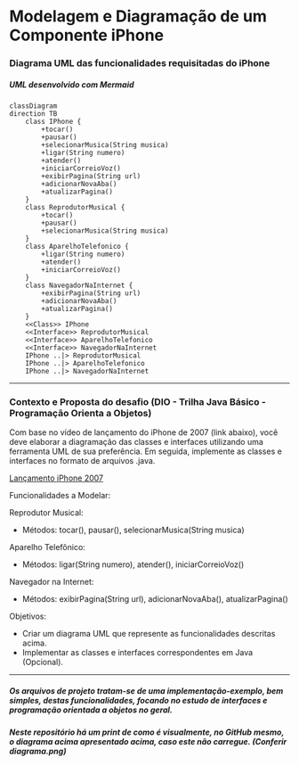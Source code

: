 # Modelagem e Diagramação de um Componente iPhone

### Diagrama UML das funcionalidades requisitadas do iPhone
##### UML desenvolvido com Mermaid

```mermaid
classDiagram
direction TB
    class IPhone {
        +tocar()
        +pausar()
        +selecionarMusica(String musica)
        +ligar(String numero)
        +atender()
        +iniciarCorreioVoz()
        +exibirPagina(String url)
        +adicionarNovaAba()
        +atualizarPagina()
    }
    class ReprodutorMusical {
	    +tocar()
	    +pausar()
	    +selecionarMusica(String musica)
    }
    class AparelhoTelefonico {
	    +ligar(String numero)
	    +atender()
	    +iniciarCorreioVoz()
    }
    class NavegadorNaInternet {
	    +exibirPagina(String url)
	    +adicionarNovaAba()
	    +atualizarPagina()
    }
    <<Class>> IPhone
    <<Interface>> ReprodutorMusical
    <<Interface>> AparelhoTelefonico
    <<Interface>> NavegadorNaInternet
    IPhone ..|> ReprodutorMusical
    IPhone ..|> AparelhoTelefonico
    IPhone ..|> NavegadorNaInternet
```
<hr>

### Contexto e Proposta do desafio (DIO - Trilha Java Básico - Programação Orienta a Objetos)

Com base no vídeo de lançamento do iPhone de 2007 (link abaixo), você deve elaborar a diagramação das classes e interfaces utilizando uma ferramenta UML de sua preferência. Em seguida, implemente as classes e interfaces no formato de arquivos .java.

[Lançamento iPhone 2007](https://www.youtube.com/watch?v=9ou608QQRq8)

Funcionalidades a Modelar:

Reprodutor Musical:
- Métodos: tocar(), pausar(), selecionarMusica(String musica)

Aparelho Telefônico:
- Métodos: ligar(String numero), atender(), iniciarCorreioVoz()

Navegador na Internet:
 - Métodos: exibirPagina(String url), adicionarNovaAba(), atualizarPagina()

Objetivos:
- Criar um diagrama UML que represente as funcionalidades descritas acima.
- Implementar as classes e interfaces correspondentes em Java (Opcional).

<hr>

##### Os arquivos de projeto tratam-se de uma implementação-exemplo, bem simples, destas funcionalidades, focando no estudo de interfaces e programação orientada a objetos no geral.

##### Neste repositório há um print de como é visualmente, no GitHub mesmo, o diagrama acima apresentado acima, caso este não carregue. (Conferir diagrama.png)
